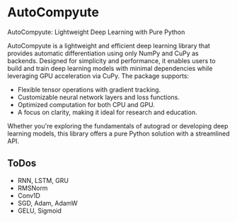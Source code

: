 # AutoCompyute

AutoCompyute: Lightweight Deep Learning with Pure Python

AutoCompyute is a lightweight and efficient deep learning library that provides automatic differentiation using only NumPy and CuPy as backends. Designed for simplicity and performance, it enables users to build and train deep learning models with minimal dependencies while leveraging GPU acceleration via CuPy. The package supports:

- Flexible tensor operations with gradient tracking.
- Customizable neural network layers and loss functions.
- Optimized computation for both CPU and GPU.
- A focus on clarity, making it ideal for research and education.

Whether you're exploring the fundamentals of autograd or developing deep learning models, this library offers a pure Python solution with a streamlined API.

## ToDos

- RNN, LSTM, GRU
- RMSNorm
- Conv1D
- SGD, Adam, AdamW
- GELU, Sigmoid